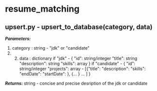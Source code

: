 # resume_matching

## **upsert.py - upsert_to_database(category, data)**

***Parameters:***

1. category : string - "jdk" or "candidate"
2. 2. data : dictionary
            if "jdk" - 
            {
              "id": string/integer
              "title": string
              "description": string
              "skills": array
            }
            if "candidate" -
            {
              "id": string/integer
              "projects": array -
                    [{"title":
                      "description":
                      "skills":
                      "endDate":
                      "startDate":
                    },
                    {...
                    }
                    ...
                    ]
            }

***Returns:***
string - concise and precise desription of the jdk or candidate
